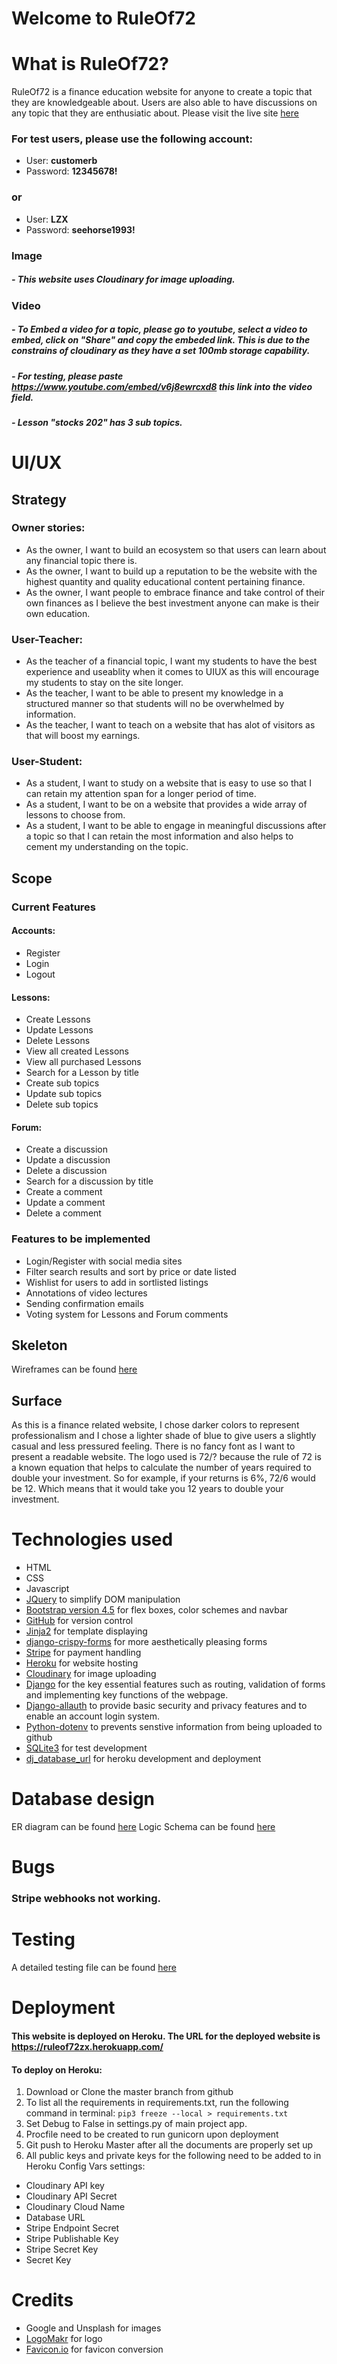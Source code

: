 # Welcome to RuleOf72



# What is RuleOf72?
RuleOf72 is a finance education website for anyone to create a topic that they are knowledgeable about. Users are also able to have discussions on any topic that they are enthusiatic about.
Please visit the live site [here](https://ruleof72zx.herokuapp.com/) 

### For test users, please use the following account:
- User: **customerb**
- Password: **12345678!**
### or
- User: **LZX**
- Password: **seehorse1993!**
### Image
##### - This website uses Cloudinary for image uploading.
### Video
##### - To Embed a video for a topic, please go to youtube, select a video to embed, click on "Share" and copy the embeded link. This is due to the constrains of cloudinary as they have a set 100mb storage capability. 
##### - For testing, please paste <https://www.youtube.com/embed/v6j8ewrcxd8> this link into the video field.
##### - Lesson "stocks 202" has 3 sub topics.


# UI/UX


## Strategy
### Owner stories:

- As the owner, I want to build an ecosystem so that users can learn about any financial topic there is.
- As the owner, I want to build up a reputation to be the website with the highest quantity and quality educational content pertaining finance.
- As the owner, I want people to embrace finance and take control of their own finances as I believe the best investment anyone can make is their own education.

### User-Teacher:

- As the teacher of a financial topic, I want my students to have the best experience and useablity when it comes to UIUX as this will encourage my students to stay on the site longer.
- As the teacher, I want to be able to present my knowledge in a structured manner so that students will no be overwhelmed by information.
- As the teacher, I want to teach on a website that has alot of visitors as that will boost my earnings.

### User-Student:

- As a student, I want to study on a website that is easy to use so that I can retain my attention span for a longer period of time.
- As a student, I want to be on a website that provides a wide array of lessons to choose from.
- As a student, I want to be able to engage in meaningful discussions after a topic so that I can retain the most information and also helps to cement my understanding on the topic.


## Scope

### Current Features

#### Accounts:
- Register
- Login
- Logout
#### Lessons:
- Create Lessons
- Update Lessons
- Delete Lessons
- View all created Lessons
- View all purchased Lessons
- Search for a Lesson by title
- Create sub topics
- Update sub topics
- Delete sub topics
#### Forum:
- Create a discussion
- Update a discussion
- Delete a discussion
- Search for a discussion by title
- Create a comment
- Update a comment
- Delete a comment

### Features to be implemented

- Login/Register with social media sites
- Filter search results and sort by price or date listed
- Wishlist for users to add in sortlisted listings
- Annotations of video lectures 
- Sending confirmation emails
- Voting system for Lessons and Forum comments

## Skeleton

Wireframes can be found [here](https://github.com/liuzhenxin2/RuleOf72/tree/master/wireframes)

## Surface

As this is a finance related website, I chose darker colors to represent professionalism and I chose a lighter shade of blue to give users a slightly casual and less pressured feeling. There is no fancy font as I want to present a readable website.
The logo used is 72/? because the rule of 72 is a known equation that helps to calculate the number of years required to double your investment. So for example, if your returns is 6%, 72/6 would be 12. Which means that it would take you 12 years to double your investment.

# Technologies used

- HTML
- CSS
- Javascript
- [JQuery](https://jquery.com/) to simplify DOM manipulation
- [Bootstrap version 4.5](https://getbootstrap.com/docs/4.5/getting-started/introduction/) for flex boxes, color schemes and navbar
- [GitHub](https://github.com/) for version control
- [Jinja2](https://jinja.palletsprojects.com/en/2.11.x/) for template displaying
- [django-crispy-forms](https://django-crispy-forms.readthedocs.io/en/latest/) for more aesthetically pleasing forms
- [Stripe](https://stripe.com/en-sg) for payment handling
- [Heroku](https://dashboard.heroku.com/apps) for website hosting
- [Cloudinary](https://cloudinary.com/) for image uploading
- [Django](https://www.djangoproject.com/) for the key essential features such as routing, validation of forms and implementing key functions of the webpage.
- [Django-allauth](https://django-allauth.readthedocs.io/en/latest/installation.html) to provide basic security and privacy features and to enable an account login system.
- [Python-dotenv](https://pypi.org/project/python-dotenv/) to prevents senstive information from being uploaded to github
- [SQLite3](https://www.sqlite.org/index.html) for test development
- [dj_database_url](https://pypi.org/project/dj-database-url/) for heroku development and deployment


# Database design

ER diagram can be found [here](https://github.com/liuzhenxin2/RuleOf72/blob/master/ERD72.png)
Logic Schema can be found [here](https://github.com/liuzhenxin2/RuleOf72/blob/master/LogicS72.png)

# Bugs

### Stripe webhooks not working.

# Testing

A detailed testing file can be found [here](https://github.com/liuzhenxin2/RuleOf72/blob/master/ruleof72%20test.pdf)

# Deployment

#### This website is deployed on Heroku. The URL for the deployed website is https://ruleof72zx.herokuapp.com/

#### To deploy on Heroku:

1. Download or Clone the master branch from github
2. To list all the requirements in requirements.txt, run the following command in terminal:
```pip3 freeze --local > requirements.txt```
3. Set Debug to False in settings.py of main project app.
4. Procfile need to be created to run gunicorn upon deployment
5. Git push to Heroku Master after all the documents are properly set up
6. All public keys and private keys for the following need to be added to in Heroku Config Vars settings:
- Cloudinary API key
- Cloudinary API Secret
- Cloudinary Cloud Name
- Database URL
- Stripe Endpoint Secret
- Stripe Publishable Key
- Stripe Secret Key
- Secret Key
# Credits

- Google and Unsplash for images
- [LogoMakr](https://logomakr.com/) for logo
- [Favicon.io](https://favicon.io/) for favicon conversion

